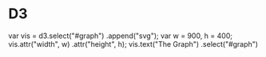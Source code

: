 # D3
var vis = d3.select("#graph")
            .append("svg");
var w = 900,
         h = 400;
     vis.attr("width", w)
        .attr("height", h); vis.text("The Graph")
        .select("#graph")
        
